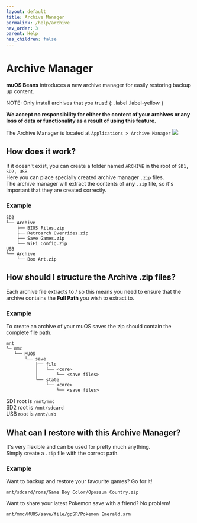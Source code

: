 ```yaml
---
layout: default
title: Archive Manager
permalink: /help/archive
nav_order: 3
parent: Help
has_children: false
---
```


# Archive Manager
**muOS Beans** introduces a new archive manager for easily restoring backup up content.

NOTE: Only install archives that you trust!
{: .label .label-yellow }

**We accept no responsibility for either the content of your archives or any loss of data or functionality as a result of using this feature.**  

The Archive Manager is located at `Applications > Archive Manager`
![](assets/images/archive.png)

## How does it work?
If it doesn't exist, you can create a folder named `ARCHIVE` in the root of `SD1, SD2, USB`   
Here you can place specially created archive manager `.zip` files.  
The archive manager will extract the contents of **any** `.zip` file, so it's important that they are created correctly.
### Example
```
SD2
└── Archive
    ├── BIOS Files.zip
    ├── Retroarch Overrides.zip
    ├── Save Games.zip
    └── WiFi Config.zip
USB
└── Archive
    └── Box Art.zip
```

## How should I structure the Archive .zip files?
Each archive file extracts to / so this means you need to ensure that the archive contains the **Full Path** you wish to extract to.  
### Example
To create an archive of your muOS saves the zip should contain the complete file path.
```
mnt
└─ mmc
   └── MUOS
       └── save
           ├── file
           │   └── <core>
           │       └── <save files>
           └── state
               └── <core>
                   └── <save files>
```
SD1 root is `/mnt/mmc`   
SD2 root is `/mnt/sdcard`   
USB root is `/mnt/usb`  

## What can I restore with this Archive Manager?
It's very flexible and can be used for pretty much anything.  
Simply create a `.zip` file with the correct path.
### Example
Want to backup and restore your favourite games? Go for it!
```
mnt/sdcard/roms/Game Boy Color/Opossum Country.zip
```
Want to share your latest Pokemon save with a friend? No problem!
```
mnt/mmc/MUOS/save/file/gpSP/Pokemon Emerald.srm
```
